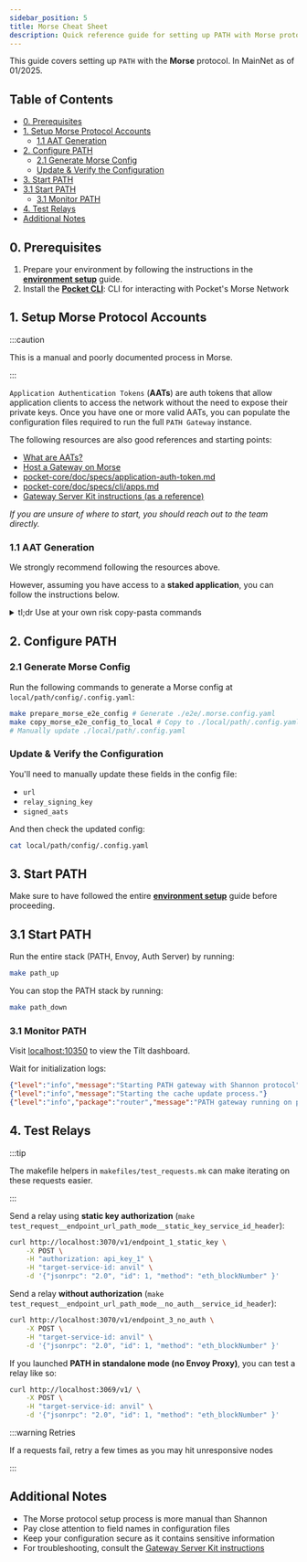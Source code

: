 ```yaml
---
sidebar_position: 5
title: Morse Cheat Sheet
description: Quick reference guide for setting up PATH with Morse protocol
---
```


This guide covers setting up `PATH` with the **Morse** protocol. In MainNet as of 01/2025.

## Table of Contents <!-- omit in toc -->

- [0. Prerequisites](#0-prerequisites)
- [1. Setup Morse Protocol Accounts](#1-setup-morse-protocol-accounts)
  - [1.1 AAT Generation](#11-aat-generation)
- [2. Configure PATH](#2-configure-path)
  - [2.1 Generate Morse Config](#21-generate-morse-config)
  - [Update \& Verify the Configuration](#update--verify-the-configuration)
- [3. Start PATH](#3-start-path)
- [3.1 Start PATH](#31-start-path)
  - [3.1 Monitor PATH](#31-monitor-path)
- [4. Test Relays](#4-test-relays)
- [Additional Notes](#additional-notes)

## 0. Prerequisites

1. Prepare your environment by following the instructions in the [**environment setup**](./env_setup.md) guide.
2. Install the [**Pocket CLI**](https://github.com/pokt-network/homebrew-pocket-core): CLI for interacting with Pocket's Morse Network

## 1. Setup Morse Protocol Accounts

:::caution

This is a manual and poorly documented process in Morse.

:::

`Application Authentication Tokens` (**AATs**) are auth tokens that allow application
clients to access the network without the need to expose their private keys.
Once you have one or more valid AATs, you can populate the configuration files required to run the full `PATH Gateway` instance.

The following resources are also good references and starting points:

- [What are AATs?](https://docs.pokt.network/gateways/host-a-gateway/relay-process#what-are-aats)
- [Host a Gateway on Morse](https://docs.pokt.network/gateways/host-a-gateway)
- [pocket-core/doc/specs/application-auth-token.md](https://github.com/pokt-network/pocket-core/blob/7f936ff7353249b161854e24435e4bc32d47aa3f/doc/specs/application-auth-token.md)
- [pocket-core/doc/specs/cli/apps.md](https://github.com/pokt-network/pocket-core/blob/7f936ff7353249b161854e24435e4bc32d47aa3f/doc/specs/cli/apps.md)
- [Gateway Server Kit instructions (as a reference)](https://github.com/pokt-network/gateway-server/blob/main/docs/quick-onboarding-guide.md#5-insert-app-stake-private-keys)

_If you are unsure of where to start, you should reach out to the team directly._

### 1.1 AAT Generation

We strongly recommend following the resources above.

However, assuming you have access to a **staked application**, you can follow the instructions below.

<details>

<summary>tl;dr Use at your own risk copy-pasta commands</summary>

**Get the source code:**

```bash
git clone git@github.com:pokt-network/pocket-core.git
cd pocket-core
```

**Build your own `pocket-core` binary:**

```bash
go build -o pocket ./app/cmd/pocket_core/main.go
```

**Generate an AAT:**

```bash
./pocket-core create-aat <ADDR_APP> <CLIENT_PUB>
```

**Take note of the output:**

```json
{
  "version": "0.0.1",
  "app_pub_key": <APP_PUB>,
  "client_pub_key": <CLIENT_PUB>,
  "signature": <APP_SIG>
}
```

**So you can prepare a configuration like so:**

```yaml
morse_config:
  # ...
  relay_signing_key: "CLIENT_PRIV"
  # ...
signed_aats:
  <ADDR_APP>:
    client_public_key: "<CLIENT_PUB>"
    application_public_key: "<APP_PUB>"
    application_signature: "<APP_SIG>"
```

</details>

## 2. Configure PATH

### 2.1 Generate Morse Config

Run the following commands to generate a Morse config at `local/path/config/.config.yaml`:

```bash
make prepare_morse_e2e_config # Generate ./e2e/.morse.config.yaml
make copy_morse_e2e_config_to_local # Copy to ./local/path/.config.yaml
# Manually update ./local/path/.config.yaml
```

### Update & Verify the Configuration

You'll need to manually update these fields in the config file:

- `url`
- `relay_signing_key`
- `signed_aats`

And then check the updated config:

```bash
cat local/path/config/.config.yaml
```

## 3. Start PATH

Make sure to have followed the entire [**environment setup**](./env_setup.md) guide before proceeding.

## 3.1 Start PATH

Run the entire stack (PATH, Envoy, Auth Server) by running:

```bash
make path_up
```

You can stop the PATH stack by running:

```bash
make path_down
```

### 3.1 Monitor PATH

Visit [localhost:10350](<http://localhost:10350/r/(all)/overview>) to view the Tilt dashboard.

Wait for initialization logs:

```json
{"level":"info","message":"Starting PATH gateway with Shannon protocol"}
{"level":"info","message":"Starting the cache update process."}
{"level":"info","package":"router","message":"PATH gateway running on port 3069"}
```

## 4. Test Relays

:::tip

The makefile helpers in `makefiles/test_requests.mk` can make iterating on these requests easier.

:::

Send a relay using **static key authorization** (`make test_request__endpoint_url_path_mode__static_key_service_id_header`):

```bash
curl http://localhost:3070/v1/endpoint_1_static_key \
    -X POST \
    -H "authorization: api_key_1" \
    -H "target-service-id: anvil" \
    -d '{"jsonrpc": "2.0", "id": 1, "method": "eth_blockNumber" }'
```

Send a relay **without authorization** (`make test_request__endpoint_url_path_mode__no_auth__service_id_header`):

```bash
curl http://localhost:3070/v1/endpoint_3_no_auth \
    -X POST \
    -H "target-service-id: anvil" \
    -d '{"jsonrpc": "2.0", "id": 1, "method": "eth_blockNumber" }'
```

If you launched **PATH in standalone mode (no Envoy Proxy)**, you can test a relay like so:

```bash
curl http://localhost:3069/v1/ \
    -X POST \
    -H "target-service-id: anvil" \
    -d '{"jsonrpc": "2.0", "id": 1, "method": "eth_blockNumber" }'
```

:::warning Retries

If a requests fail, retry a few times as you may hit unresponsive nodes

:::

## Additional Notes

- The Morse protocol setup process is more manual than Shannon
- Pay close attention to field names in configuration files
- Keep your configuration secure as it contains sensitive information
- For troubleshooting, consult the [Gateway Server Kit instructions](https://github.com/pokt-network/gateway-server/blob/main/docs/quick-onboarding-guide.md#5-insert-app-stake-private-keys)
